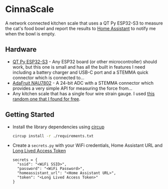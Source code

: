 # CinnaScale

A network connected kitchen scale that uses a QT Py ESP32-S3 to measure the cat's food bowl and report the results to
[Home Assistant] to notify me when the bowl is empty.

## Hardware

* [QT Py ESP32-S3] - Any ESP32 board (or other microcontroller) should work, but
  this one is small and has all the built in features I need including a battery charger and USB-C port and a STEMMA
  quick connector which is connected to...
* [AdaFruit NAU7802] - A 24-bit ADC with a STEMMA connector which provides a very
  simple API for measuring the force from...
* Any kitchen scale that has a single four wire strain gauge.  I used [this random one that I found for
  free][Pelouze Dymo SP5].

## Getting Started

* Install the library dependencies using [circup]

  ```bash
  circup install -r ./requirements.txt
  ```

* Create a `secrets.py` with your WiFi credentials, Home Assistant URL and [Long Lived Access Token]

  ```jsonc
  secrets = {
    "ssid": "<WiFi SSID>",
    "password": "<WiFi Password>",
    "homeassistant_url": "<Home Assistant URL>",
    "token": "<Long Lived Access Token>"
  }
  ```

[Home Assistant]: https://www.home-assistant.io/
[QT Py ESP32-S3]: https://www.adafruit.com/product/5426
[AdaFruit NAU7802]: https://www.adafruit.com/product/4538
[Pelouze Dymo SP5]: https://www.newegg.com/dymo-by-pelouze-sp5/p/N82E16848077011
[circup]: https://github.com/adafruit/circup
[Long Lived Access Token]: https://developers.home-assistant.io/docs/auth_api/#long-lived-access-token
